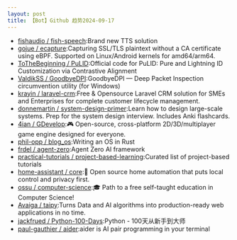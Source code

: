 ```yaml
---
layout: post
title: 【Bot】Github 趋势2024-09-17
---
```


* [fishaudio / fish-speech](https://github.com/fishaudio/fish-speech):Brand new TTS solution
* [gojue / ecapture](https://github.com/gojue/ecapture):Capturing SSL/TLS plaintext without a CA certificate using eBPF. Supported on Linux/Android kernels for amd64/arm64.
* [ToTheBeginning / PuLID](https://github.com/ToTheBeginning/PuLID):Official code for PuLID: Pure and Lightning ID Customization via Contrastive Alignment
* [ValdikSS / GoodbyeDPI](https://github.com/ValdikSS/GoodbyeDPI):GoodbyeDPI — Deep Packet Inspection circumvention utility (for Windows)
* [krayin / laravel-crm](https://github.com/krayin/laravel-crm):Free & Opensource Laravel CRM solution for SMEs and Enterprises for complete customer lifecycle management.
* [donnemartin / system-design-primer](https://github.com/donnemartin/system-design-primer):Learn how to design large-scale systems. Prep for the system design interview. Includes Anki flashcards.
* [4ian / GDevelop](https://github.com/4ian/GDevelop):🎮 Open-source, cross-platform 2D/3D/multiplayer game engine designed for everyone.
* [phil-opp / blog_os](https://github.com/phil-opp/blog_os):Writing an OS in Rust
* [frdel / agent-zero](https://github.com/frdel/agent-zero):Agent Zero AI framework
* [practical-tutorials / project-based-learning](https://github.com/practical-tutorials/project-based-learning):Curated list of project-based tutorials
* [home-assistant / core](https://github.com/home-assistant/core):🏡 Open source home automation that puts local control and privacy first.
* [ossu / computer-science](https://github.com/ossu/computer-science):🎓 Path to a free self-taught education in Computer Science!
* [Avaiga / taipy](https://github.com/Avaiga/taipy):Turns Data and AI algorithms into production-ready web applications in no time.
* [jackfrued / Python-100-Days](https://github.com/jackfrued/Python-100-Days):Python - 100天从新手到大师
* [paul-gauthier / aider](https://github.com/paul-gauthier/aider):aider is AI pair programming in your terminal
